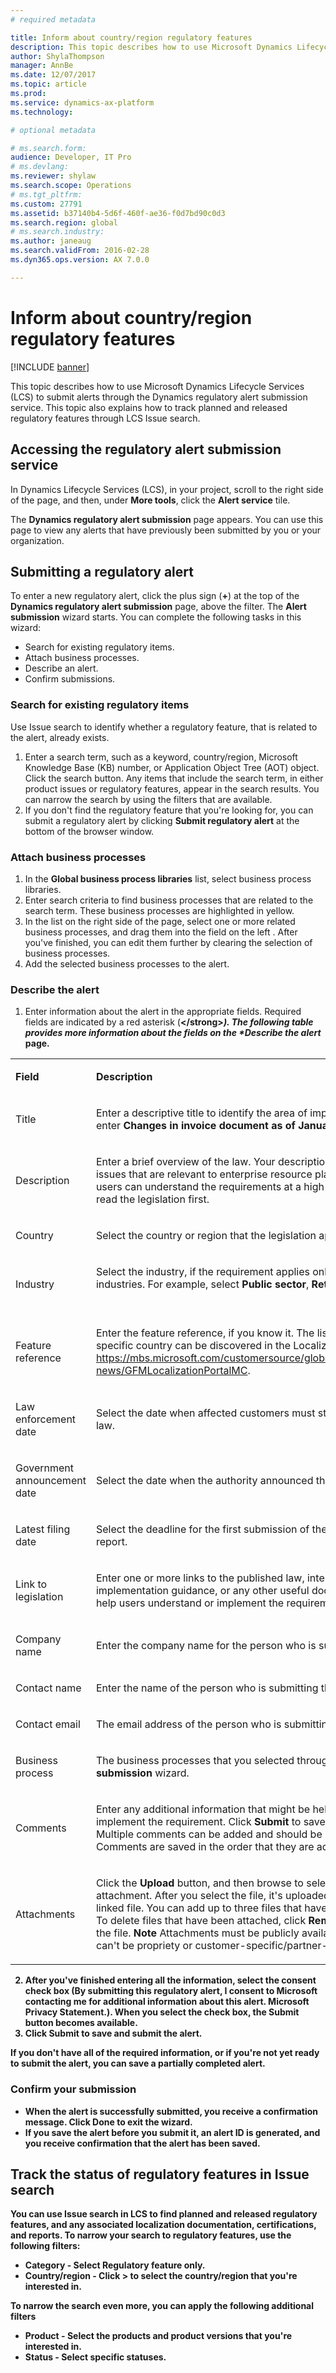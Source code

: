 ```yaml
---
# required metadata

title: Inform about country/region regulatory features
description: This topic describes how to use Microsoft Dynamics Lifecycle Services (LCS) to submit alerts through the Localization and translation service. This topic also explains how to track planned and released regulatory features through LCS Issue search. 
author: ShylaThompson
manager: AnnBe
ms.date: 12/07/2017
ms.topic: article
ms.prod: 
ms.service: dynamics-ax-platform
ms.technology: 

# optional metadata

# ms.search.form: 
audience: Developer, IT Pro
# ms.devlang: 
ms.reviewer: shylaw
ms.search.scope: Operations
# ms.tgt_pltfrm: 
ms.custom: 27791
ms.assetid: b37140b4-5d6f-460f-ae36-f0d7bd90c0d3
ms.search.region: global
# ms.search.industry: 
ms.author: janeaug
ms.search.validFrom: 2016-02-28
ms.dyn365.ops.version: AX 7.0.0

---
```


# Inform about country/region regulatory features

[!INCLUDE [banner](../includes/banner.md)]

This topic describes how to use Microsoft Dynamics Lifecycle Services (LCS) to submit alerts through the  Dynamics regulatory alert submission service. This topic also explains how to track planned and released regulatory features through LCS Issue search. 

Accessing the regulatory alert submission service
-------------------------------------------------

In Dynamics Lifecycle Services (LCS), in your project, scroll to the right side of the page, and then, under **More tools**, click the **Alert service** tile. 

The **Dynamics regulatory alert submission** page appears. You can use this page to view any alerts that have previously been submitted by you or your organization.

## Submitting a regulatory alert
To enter a new regulatory alert, click the plus sign (**+**) at the top of the **Dynamics regulatory alert submission** page, above the filter. The **Alert submission** wizard starts. You can complete the following tasks in this wizard:

- Search for existing regulatory items.
- Attach business processes.
- Describe an alert.
- Confirm submissions.

### Search for existing regulatory items

Use Issue search to identify whether a regulatory feature, that is related to the alert, already exists.

1.  Enter a search term, such as a keyword, country/region, Microsoft Knowledge Base (KB) number, or Application Object Tree (AOT) object. Click the search button. Any items that include the search term, in either product issues or regulatory features, appear in the search results. You can narrow the search by using the filters that are available.
2.  If you don't find the regulatory feature that you're looking for, you can submit a regulatory alert by clicking **Submit regulatory alert** at the bottom of the browser window. 

### Attach business processes

1.  In the **Global business process libraries** list, select business process libraries.
2.  Enter search criteria to find business processes that are related to the search term. These business processes are highlighted in yellow.
3.  In the list on the right side of the page, select one or more related business processes, and drag them into the field on the left . After you've finished, you can edit them further by clearing the selection of business processes.
4.  Add the selected business processes to the alert. 

### Describe the alert

1. Enter information about the alert in the appropriate fields. Required fields are indicated by a red asterisk (<strong>\</strong><em>). The following table provides more information about the fields on the **Describe the alert</em>* page.

<table >
        <tr>
            <td >
            <p><strong>Field</strong></p>
            </td>
            <td >
            <p><strong>Description</strong></p>
            </td>
        </tr>
        <tr>
            <td>
            <p>Title</p>
            </td>
            <td>
            <p>Enter a descriptive title to identify the area of impact. For example, enter <strong>Changes in invoice document as of January 1, 2018</strong>.</p>
            </td>
        </tr>
        <tr>
            <td>
            <p>Description</p>
            </td>
            <td>
            <p>Enter a brief overview of the law. Your description should focus on issues that are relevant to enterprise resource planning (ERP), so that users can understand the requirements at a high level without having to read the legislation first. </p>
            </td>
        </tr>
        <tr>
            <td>
            <p>Country</p>
            </td>
            <td>
            <p>Select the country or region that the legislation applies to. </p>
            </td>
        </tr>
        <tr>
            <td>
            <p>Industry</p>
            </td>
            <td>
            <p>Select the industry, if the requirement applies only to specific industries. For example, select <strong>Public sector</strong>, <strong>Retail</strong>, or <strong>Manufacturing</strong>. </p><br/>            </td>
        </tr>
        <tr>
            <td>
            <p>Feature reference</p>
            </td>
            <td>
            <p>Enter the feature reference, if you know it. The list of feature for specific country can be discovered in the Localization portal: <a href="https://mbs.microsoft.com/customersource/global/ax/support/support-news/GFMLocalizationPortalMC" data-raw-source="https://mbs.microsoft.com/customersource/global/ax/support/support-news/GFMLocalizationPortalMC">https://mbs.microsoft.com/customersource/global/ax/support/support-news/GFMLocalizationPortalMC</a>. </p>
            </td>
        </tr>
        <tr>
            <td>
            <p>Law enforcement date</p>
            </td>
            <td>
            <p>Select the date when affected customers must start to comply with the law.  </p>
            </td>
        </tr>
        <tr>
            <td>
            <p>Government announcement date</p>
            </td>
            <td>
            <p>Select the date when the authority announced the change. </p>
            </td>
        </tr>
        <tr>
            <td>
            <p>Latest filing date</p>
            </td>
            <td>
            <p>Select the deadline for the first submission of the new or changed report.     </p>
            </td>
        </tr>
        <tr>
            <td>
            <p>Link to legislation </p>
            </td>
            <td>
            <p>Enter one or more links to the published law, interpretation guideline, implementation guidance, or any other useful documentation that will help users understand or implement the requirement.</p>
            </td>
        </tr>
        <tr>
            <td>
            <p>Company name</p>
            </td>
            <td>
            <p>Enter the company name for the person who is submitting the alert.         </p>
            </td>
        </tr>
        <tr>
            <td>
            <p>Contact name</p>
            </td>
            <td>
            <p>Enter the name of the person who is submitting the alert.     </p>
            </td>
        </tr>
        <tr>
            <td>
            <p>Contact email</p>
            </td>
            <td>
            <p>The email address of the person who is submitting the alert.   </p>
            </td>
        </tr>
        <tr>
            <td>
            <p>Business process</p>
            </td>
            <td>
            <p>The business processes that you selected through the <strong>Alert submission</strong> wizard.</p>
            </td>
        </tr>
        <tr>
            <td>Comments</td>
            <td>
            <p>Enter any additional information that might be help users understand or implement the requirement. Click <strong>Submit</strong> to save your comment. Multiple comments can be added and should be submitted separately. Comments are saved in the order that they are added. </p>
            </td>
        </tr>
        <tr>
            <td> Attachments </td>
            <td> <p>Click the <strong>Upload</strong> button, and then browse to select a file to add as an attachment. After you select the file, it&#39;s uploaded and appears as a linked file. You can add up to three files that have a size of 5 MB each. To delete files that have been attached, click <strong>Remove</strong> under the title of the file. <strong>Note</strong> Attachments must be publicly available materials. They can&#39;t be propriety or customer-specific/partner-specific.</p>
            </td>
        </tr>
</table>

2.  After you've finished entering all the information, select the consent check box (**By submitting this regulatory alert, I consent to Microsoft contacting me for additional information about this alert. Microsoft Privacy Statement.**). When you select the check box, the **Submit** button becomes available.
3.  Click **Submit** to save and submit the alert.

If you don't have all of the required information, or if you're not yet ready to submit the alert, you can save a partially completed alert.

### Confirm your submission

-   When the alert is successfully submitted, you receive a confirmation message. Click **Done** to exit the wizard.
-   If you save the alert before you submit it, an alert ID is generated, and you receive confirmation that the alert has been saved.

## Track the status of regulatory features in Issue search
You can use Issue search in LCS to find planned and released regulatory features, and any associated localization documentation, certifications, and reports. To narrow your search to regulatory features, use the following filters:

-   **Category** - Select **Regulatory feature** only.
-   **Country/region** - Click **&gt;** to select the country/region that you're interested in.

To narrow the search even more, you can apply the following additional filters

-   **Product** - Select the products and product versions that you're interested in.
-   **Status** - Select specific statuses.

